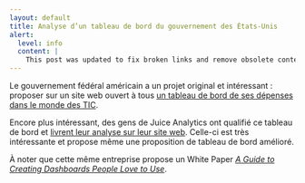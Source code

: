 ```yaml
---
layout: default
title: Analyse d’un tableau de bord du gouvernement des États-Unis
alert:
  level: info
  content: |
    This post was updated to fix broken links and remove obsolete contents.
---
```


Le gouvernement fédéral américain a un projet original et intéressant : proposer
sur un site web ouvert à tous [un tableau de bord de ses dépenses dans le monde
des TIC][itdashboard].

Encore plus intéressant, des gens de Juice Analytics ont qualifié ce tableau de
bord et [livrent leur analyse sur leur site web][analysis]. Celle-ci est très
intéressante et propose même une proposition de tableau de bord amélioré.

À noter que cette même entreprise propose un White Paper [_A Guide to Creating
Dashboards People Love to Use_][whitepaper].

[itdashboard]: https://itdashboard.gov/
[analysis]: https://www.juiceanalytics.com/writing/better-federal-it-dashboard/
[whitepaper]: https://www.juiceanalytics.com/white-papers-guides-and-more
